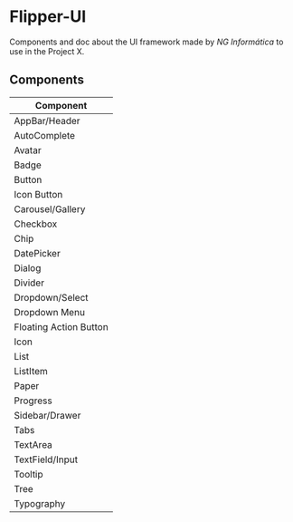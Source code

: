 # Flipper-UI

Components and doc about the UI framework made by *NG Informática* to use in the Project X.

## Components

| Component |
| -- |
| AppBar/Header |
| AutoComplete |
| Avatar |
| Badge |
| Button |
| Icon Button |
| Carousel/Gallery |
| Checkbox |
| Chip |
| DatePicker |
| Dialog |
| Divider |
| Dropdown/Select |
| Dropdown Menu |
| Floating Action Button |
| Icon |
| List |
| ListItem |
| Paper |
| Progress |
| Sidebar/Drawer |
| Tabs |
| TextArea |
| TextField/Input |
| Tooltip |
| Tree |
| Typography |
